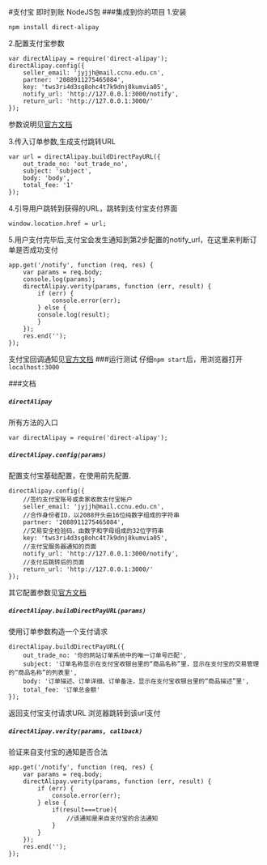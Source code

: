 #支付宝 即时到账 NodeJS包
###集成到你的项目
1.安装

    npm install direct-alipay    
    
2.配置支付宝参数
   
    var directAlipay = require('direct-alipay');
    directAlipay.config({
        seller_email: 'jyjjh@mail.ccnu.edu.cn',
        partner: '2088911275465084',
        key: 'tws3ri4d3sg8ohc4t7k9dnj8kumvia05',
        notify_url: 'http://127.0.0.1:3000/notify',
        return_url: 'http://127.0.0.1:3000/'
    });    
    
参数说明见[官方文档](https://openhome.alipay.com/platform/document.htm#webApp-directPay-API-direct)
    
3.传入订单参数,生成支付跳转URL
   
    var url = directAlipay.buildDirectPayURL({
        out_trade_no: 'out_trade_no',
        subject: 'subject',
        body: 'body',
        total_fee: '1'
    });
   
4.引导用户跳转到获得的URL，跳转到支付宝支付界面

    window.location.href = url;
    
5.用户支付完毕后,支付宝会发生通知到第2步配置的notify_url，在这里来判断订单是否成功支付
 
    app.get('/notify', function (req, res) {
        var params = req.body;
        console.log(params);
        directAlipay.verity(params, function (err, result) {
            if (err) {
                console.error(err);
            } else {
            console.log(result);
            }
        });
        res.end('');
    });
    
支付宝回调通知见[官方文档](https://openhome.alipay.com/platform/document.htm#webApp-transPay-transpay-notify)
###运行测试
仔细`npm start`后，用浏览器打开`localhost:3000`

###文档
##### `directAlipay`
所有方法的入口

    var directAlipay = require('direct-alipay');

##### `directAlipay.config(params)`
配置支付宝基础配置，在使用前先配置.
    
    directAlipay.config({
        //签约支付宝账号或卖家收款支付宝帐户
        seller_email: 'jyjjh@mail.ccnu.edu.cn',
        //合作身份者ID，以2088开头由16位纯数字组成的字符串
        partner: '2088911275465084',
        //交易安全检验码，由数字和字母组成的32位字符串
        key: 'tws3ri4d3sg8ohc4t7k9dnj8kumvia05',
        //支付宝服务器通知的页面
        notify_url: 'http://127.0.0.1:3000/notify',
        //支付后跳转后的页面
        return_url: 'http://127.0.0.1:3000/'
    });  
其它配置参数见[官方文档](https://openhome.alipay.com/platform/document.htm#webApp-directPay-API-direct)

##### `directAlipay.buildDirectPayURL(params)`
使用订单参数构造一个支付请求

    directAlipay.buildDirectPayURL({
        out_trade_no: '你的网站订单系统中的唯一订单号匹配',
        subject: '订单名称显示在支付宝收银台里的“商品名称”里，显示在支付宝的交易管理的“商品名称”的列表里',
        body: '订单描述、订单详细、订单备注，显示在支付宝收银台里的“商品描述”里',
        total_fee: '订单总金额'
    });

返回支付宝支付请求URL 浏览器跳转到该url支付

##### `directAlipay.verity(params, callback)`
验证来自支付宝的通知是否合法

    app.get('/notify', function (req, res) {
        var params = req.body;
        directAlipay.verity(params, function (err, result) {
            if (err) {
                console.error(err);
            } else {
                if(result===true){
                    //该通知是来自支付宝的合法通知
                }
            }
        });
        res.end('');
    });
